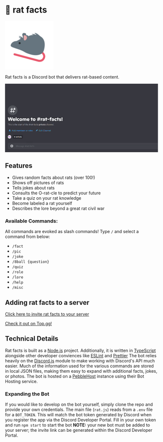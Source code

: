 # 🐀 rat facts

![Image of rat emoji](https://raw.githubusercontent.com/RileyAbr/rat-facts-Discord-Bot/main/rat_logo.png)

Rat facts is a Discord bot that delivers rat-based content.

![GIF showing off the rat facts bot in action](https://raw.githubusercontent.com/RileyAbr/rat-facts-Discord-Bot/master/assets/rat%20facts%20clip.gif)

## Features

-   Gives random facts about rats (over 100!)
-   Shows off pictures of rats
-   Tells jokes about rats
-   Consults the O-rat-cle to predict your future
-   Take a quiz on your rat knowledge
-   Become labeled a rat yourself
-   Describes the lore beyond a great rat civil war

### Available Commands:

All commands are evoked as slash commands! Type `/` and select a command from below:

-   `/fact`
-   `/pic`
-   `/joke`
-   `/8ball {question}`
-   `/quiz`
-   `/role`
-   `/lore`
-   `/help`
-   `/misc`

## Adding rat facts to a server

[Click here to invite rat facts to your server](https://discord.com/api/oauth2/authorize?client_id=717512371312132188&permissions=2416299072&scope=bot%20applications.commands)

[Check it out on Top.gg!](https://top.gg/bot/717512371312132188)

## Technical Details

Rat facts is built as a [Node.js](https://nodejs.org/en/) project. Additionally, it is written in [TypeScript](https://www.typescriptlang.org/) alongside other developer conviences like [ESLint](https://eslint.org/) and [Prettier](https://prettier.io/) The bot relies heavily on the [Discord.js](https://discord.js.org/#/) module to make working with Discord's API much easier. Much of the information used for the various commands are stored in local JSON files, making them easy to expand with additional facts, jokes, or photos. The bot is hosted on a [PebbleHost](https://pebblehost.com/bot-hosting) instance using their Bot Hosting service.

### Expanding the Bot

If you would like to develop on the bot yourself, simply clone the repo and provide your own credentials. The main file (`rat.js`) reads from a `.env` file for a `BOT_TOKEN`. This will match the bot token generated by Discord when you register the app via the Discord Developer Portal. Fill in your own token and run `npm start` to start the bot **NOTE:** your new bot must be added to your server; the invite link can be generated within the Discord Developer Portal.
